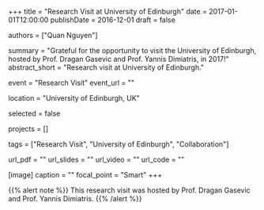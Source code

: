 +++
title = "Research Visit at University of Edinburgh"
date = 2017-01-01T12:00:00
publishDate = 2016-12-01
draft = false

authors = ["Quan Nguyen"]

summary = "Grateful for the opportunity to visit the University of Edinburgh, hosted by Prof. Dragan Gasevic and Prof. Yannis Dimiatris, in 2017!"
abstract_short = "Research visit at University of Edinburgh."

event = "Research Visit"
event_url = ""

location = "University of Edinburgh, UK"

selected = false

projects = []

tags = ["Research Visit", "University of Edinburgh", "Collaboration"]

url_pdf = ""
url_slides = ""
url_video = ""
url_code = ""

[image]
  caption = ""
  focal_point = "Smart"
+++

{{% alert note %}}
This research visit was hosted by Prof. Dragan Gasevic and Prof. Yannis Dimiatris.
{{% /alert %}}
